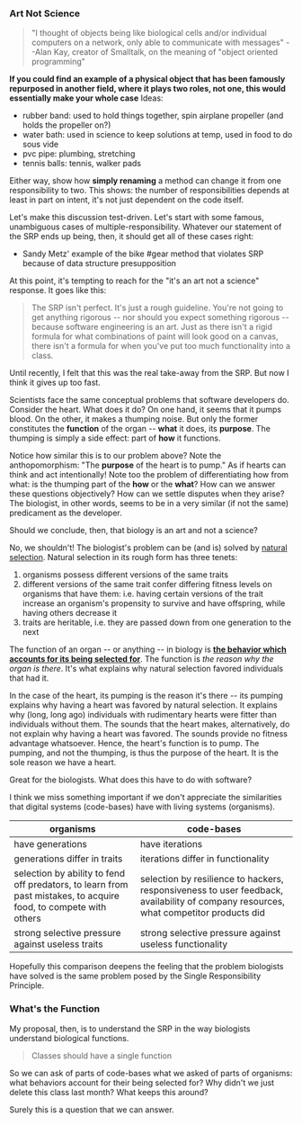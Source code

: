### Art Not Science

> "I thought of objects being like biological cells and/or individual computers on
  a network, only able to communicate with messages" --Alan Kay, creator of
Smalltalk, on the meaning of "object oriented programming"

**If you could find an example of a physical object that has been famously
repurposed in another field, where it plays two roles, not one, this would
essentially make your whole case**
Ideas:
  * rubber band: used to hold things together, spin airplane propeller (and
    holds the propeller on?)
  * water bath: used in science to keep solutions at temp, used in food to do
    sous vide
  * pvc pipe: plumbing, stretching
  * tennis balls: tennis, walker pads

Either way, show how **simply renaming** a method can change it from one
responsibility to two. This shows: the number of responsibilities depends at
least in part on intent, it's not just dependent on the code itself.

Let's make this discussion test-driven. Let's start with some famous,
unambiguous cases of multiple-responsibility. Whatever our statement of the SRP
ends up being, then, it should get all of these cases right:
* Sandy Metz' example of the bike #gear method that violates SRP because of data
  structure presupposition

At this point, it's tempting to reach for the "it's an art not a science"
response. It goes like this:

> The SRP isn't perfect. It's just a rough guideline. You're not going
to get anything rigorous -- nor should you expect something rigorous -- because
software engineering is an art. Just as there isn't a rigid formula for what
combinations of paint will look good on a canvas, there isn't a formula for
when you've put too much functionality into a class.

Until recently, I felt that this was the real take-away from the SRP. But now I
think it gives up too fast.

Scientists face the same conceptual problems that software
developers do. Consider the heart. What does it do? On one hand, it seems
that it pumps blood. On the other, it makes a thumping noise. But only the
former constitutes the __function__ of the organ -- __what__
it does, its __purpose__. The thumping is simply a side
effect: part of __how__ it functions.

Notice how similar this is to our problem above? Note the anthopomorphism:
"The __purpose__ of the heart is to pump." As if hearts can think and act
intentionally! Note too the problem of differentiating how from
what: is the thumping part of the __how__ or the __what__? How can we answer
these questions objectively? How can we settle disputes when they arise? The
biologist, in other words, seems to be in a very similar (if not the same)
predicament as the developer.

Should we conclude, then, that biology is an art and not a science?

No, we shouldn't! The biologist's problem can be (and is) solved by
[natural selection](https://en.wikipedia.org/wiki/Natural_selection).
Natural selection in its rough form has three tenets:

1. organisms possess different versions of the same traits
2. different versions of the same trait confer differing fitness levels on
   organisms that have them: i.e. having certain versions of the trait
   increase an organism's
   propensity to survive and have offspring, while having others
   decrease it
3. traits are heritable, i.e. they are passed down from one generation to
   the next

The function of an organ -- or anything -- in biology is
[__the behavior which accounts for its being selected for__](https://mechanism.ucsd.edu/teaching/w10/wright.functions.%201973.pdf).
The function is _the reason why the organ is there_. It's what explains why
natural selection favored individuals that had it.

In the case of the heart, its pumping is the reason it's there -- its pumping
explains why having a heart was favored by natural selection. It explains why
(long, long ago) individuals with rudimentary hearts were fitter than individuals
without them. The sounds that the heart makes, alternatively, do not explain why
having a heart was favored. The sounds provide no fitness advantage whatsoever.
Hence, the heart's function is to pump. The pumping, and not the
thumping, is thus the purpose of the heart. It is the sole reason we have a
heart.

Great for the biologists. What does this have to do with software?

I think we miss something important if we don't appreciate the similarities that
digital systems (code-bases) have with living systems (organisms).

| organisms | code-bases |
|----------|-------------|
| have generations | have iterations |
| generations differ in traits | iterations differ in functionality |
| selection by ability to fend off predators, to learn from past mistakes, to acquire food, to compete with others | selection by resilience to hackers, responsiveness to user feedback, availability of company resources, what competitor products did |
| strong selective pressure against useless traits | strong selective pressure against useless functionality |

Hopefully this comparison deepens the feeling that the problem biologists have
solved is the same problem posed by the Single Responsibility Principle.

### What's the Function

My proposal, then, is to understand the SRP in the way biologists understand
biological functions.

> Classes should have a single function


So we can ask of parts of code-bases what we asked of parts of organisms: what
behaviors account for their being selected for? Why didn't we just delete this
class last month? What keeps this around?

Surely this is a question that we can answer.
